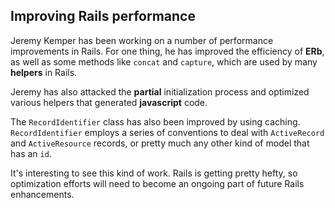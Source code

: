 ## Improving Rails performance

Jeremy Kemper has been working on a number of performance improvements in Rails. For one thing, he has improved the efficiency of **ERb**, as well as some methods like `concat` and `capture`, which are used by many **helpers** in Rails.

Jeremy has also attacked the **partial** initialization process and optimized various helpers that generated **javascript** code.

The `RecordIdentifier` class has also been improved by using caching. `RecordIdentifier` employs a series of conventions to deal with `ActiveRecord` and `ActiveResource` records, or pretty much any other kind of model that has an `id`.

It's interesting to see this kind of work. Rails is getting pretty hefty, so optimization efforts will need to become an ongoing part of future Rails enhancements.